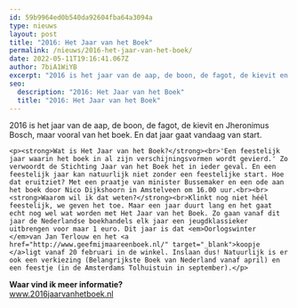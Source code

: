 ```yaml
---
id: 59b9964ed0b540da92604fba64a3094a
type: nieuws
layout: post
title: "2016: Het Jaar van het Boek"
permalink: /nieuws/2016-het-jaar-van-het-boek/
date: 2022-05-11T19:16:41.067Z
author: 7biA1WiYB
excerpt: "2016 is het jaar van de aap, de boon, de fagot, de kievit en Jheronimus Bosch, maar vooral van het boek. En dat jaar gaat vandaag van start.  "
seo:
  description: "2016: Het Jaar van het Boek"
  title: "2016: Het Jaar van het Boek"
---
```

2016 is het jaar van de aap, de boon, de fagot, de kievit en Jheronimus Bosch, maar vooral van het boek. En dat jaar gaat vandaag van start.  

    <p><strong>Wat is Het Jaar van het Boek?</strong><br>'Een feestelijk jaar waarin het boek in al zijn verschijningsvormen wordt gevierd.' Zo verwoordt de Stichting Jaar van het Boek het in ieder geval. En een feestelijk jaar kan natuurlijk niet zonder een feestelijke start. Hoe dat eruitziet? Met een praatje van minister Bussemaker en een ode aan het boek door Nico Dijkshoorn in Amstelveen om 16.00 uur.<br><br><strong>Waarom wil ik dat weten?</strong><br>Klinkt nog niet héél feestelijk, we geven het toe. Maar een jaar duurt lang en het gaat echt nog wel wat worden met Het Jaar van het Boek. Zo gaan vanaf dit jaar de Nederlandse boekhandels elk jaar een jeugdklassieker uitbrengen voor maar 1 euro. Dit jaar is dat <em>Oorlogswinter </em>van Jan Terlouw en het <a href="http://www.geefmijmaareenboek.nl/" target="_blank">koopje </a>ligt vanaf 20 februari in de winkel. Inslaan dus! Natuurlijk is er ook een verkiezing (Belangrijkste Boek van Nederland vanaf april) en een feestje (in de Amsterdams Tolhuistuin in september).</p>
<p><strong>Waar vind ik meer informatie?</strong><br><a href="http://www.2016jaarvanhetboek.nl" target="_blank">www.2016jaarvanhetboek.nl</a></p>
<p> </p>  
